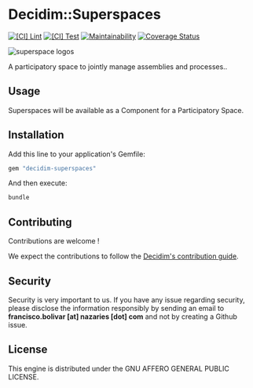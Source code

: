 # Decidim::Superspaces

[![[CI] Lint](https://github.com/Platoniq/decidim-superspace/actions/workflows/lint.yml/badge.svg)](https://github.com/Platoniq/decidim-superspace/actions/workflows/lint.yml)
[![[CI] Test](https://github.com/Platoniq/decidim-superspace/actions/workflows/test.yml/badge.svg)](https://github.com/Platoniq/decidim-superspace/actions/workflows/test.yml)
[![Maintainability](https://api.codeclimate.com/v1/badges/4d96d91a7d3b46294299/maintainability)](https://codeclimate.com/github/Platoniq/decidim-superspace/maintainability)
[![Coverage Status](https://coveralls.io/repos/github/Platoniq/decidim-superspace/badge.svg?branch=main)](https://coveralls.io/github/Platoniq/decidim-superspace?branch=main)

![superspace logos](https://github.com/user-attachments/assets/f4d82284-7a99-4b4b-b34d-ad92b427e036)

A participatory space to jointly manage assemblies and processes..

## Usage

Superspaces will be available as a Component for a Participatory
Space.

## Installation

Add this line to your application's Gemfile:

```ruby
gem "decidim-superspaces"
```

And then execute:

```bash
bundle
```

## Contributing

Contributions are welcome !

We expect the contributions to follow the [Decidim's contribution guide](https://github.com/decidim/decidim/blob/develop/CONTRIBUTING.adoc).

## Security

Security is very important to us. If you have any issue regarding security, please disclose the information responsibly by sending an email to __francisco.bolivar [at] nazaries [dot] com__ and not by creating a Github issue.

## License

This engine is distributed under the GNU AFFERO GENERAL PUBLIC LICENSE.
